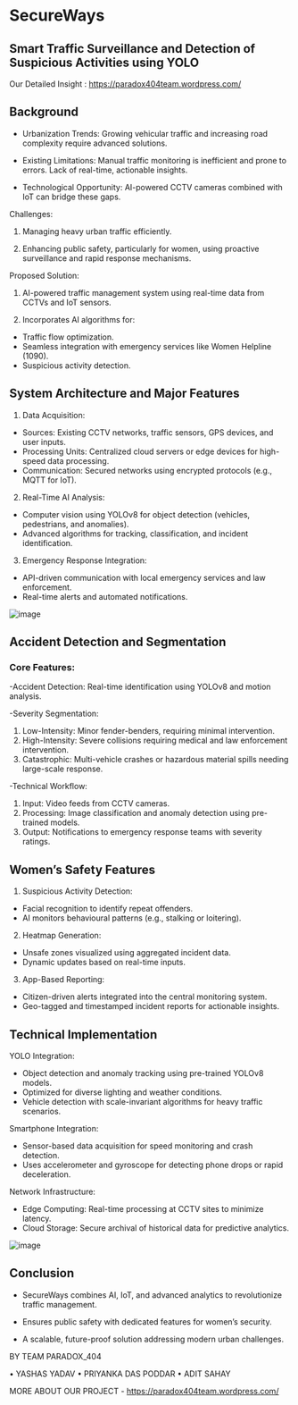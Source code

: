 # SecureWays
## Smart Traffic Surveillance and Detection of Suspicious Activities using YOLO

Our Detailed Insight : https://paradox404team.wordpress.com/

## Background

- Urbanization Trends: Growing vehicular traffic and increasing road complexity require advanced solutions.

- Existing Limitations: Manual traffic monitoring is inefficient and prone to errors. Lack of real-time, actionable insights.

- Technological Opportunity: AI-powered CCTV cameras combined with IoT can bridge these gaps.

Challenges:

1. Managing heavy urban traffic efficiently.

2. Enhancing public safety, particularly for women, using proactive surveillance and rapid response mechanisms.

Proposed Solution:

1. AI-powered traffic management system using real-time data from CCTVs and IoT sensors.

2. Incorporates AI algorithms for:
 - Traffic flow optimization.
 - Seamless integration with emergency services like Women Helpline (1090).
 - Suspicious activity detection.

## System Architecture and Major Features
1. Data Acquisition:
 - Sources: Existing CCTV networks, traffic sensors, GPS devices, and user inputs.
 - Processing Units: Centralized cloud servers or edge devices for high-speed data processing.
 - Communication: Secured networks using encrypted protocols (e.g., MQTT for IoT).

2. Real-Time AI Analysis:
 - Computer vision using YOLOv8 for object detection (vehicles, pedestrians, and anomalies).
 - Advanced algorithms for tracking, classification, and incident identification.

3. Emergency Response Integration:
 - API-driven communication with local emergency services and law enforcement.
 - Real-time alerts and automated notifications.

![image](https://github.com/user-attachments/assets/0d017f81-2f02-4229-94cc-a8c0e707851a)



## Accident Detection and Segmentation

### Core Features:

-Accident Detection: Real-time identification using YOLOv8 and motion analysis.
 
-Severity Segmentation:
1. Low-Intensity: Minor fender-benders, requiring minimal intervention.
2. High-Intensity: Severe collisions requiring medical and law enforcement intervention.
3. Catastrophic: Multi-vehicle crashes or hazardous material spills needing large-scale response.

-Technical Workflow:
1. Input: Video feeds from CCTV cameras.
2. Processing: Image classification and anomaly detection using pre-trained models.
3. Output: Notifications to emergency response teams with severity ratings.

## Women’s Safety Features

1. Suspicious Activity Detection:
- Facial recognition to identify repeat offenders.
- AI monitors behavioural patterns (e.g., stalking or loitering).

2. Heatmap Generation:
- Unsafe zones visualized using aggregated incident data.
- Dynamic updates based on real-time inputs.

3. App-Based Reporting:
- Citizen-driven alerts integrated into the central monitoring system.
- Geo-tagged and timestamped incident reports for actionable insights.

## Technical Implementation

YOLO Integration:
 - Object detection and anomaly tracking using pre-trained YOLOv8 models.
 - Optimized for diverse lighting and weather conditions.
 - Vehicle detection with scale-invariant algorithms for heavy traffic scenarios.

Smartphone Integration:
 - Sensor-based data acquisition for speed monitoring and crash detection.
 - Uses accelerometer and gyroscope for detecting phone drops or rapid deceleration.

Network Infrastructure:
 - Edge Computing: Real-time processing at CCTV sites to minimize latency.
 - Cloud Storage: Secure archival of historical data for predictive analytics.

![image](https://github.com/user-attachments/assets/c2dd64c7-c850-4612-bb23-f07009224532)


## Conclusion

- SecureWays combines AI, IoT, and advanced analytics to revolutionize traffic management.

- Ensures public safety with dedicated features for women’s security.

- A scalable, future-proof solution addressing modern urban challenges.

BY TEAM PARADOX_404

• YASHAS YADAV
• PRIYANKA DAS PODDAR
• ADIT SAHAY

MORE ABOUT OUR PROJECT - https://paradox404team.wordpress.com/


